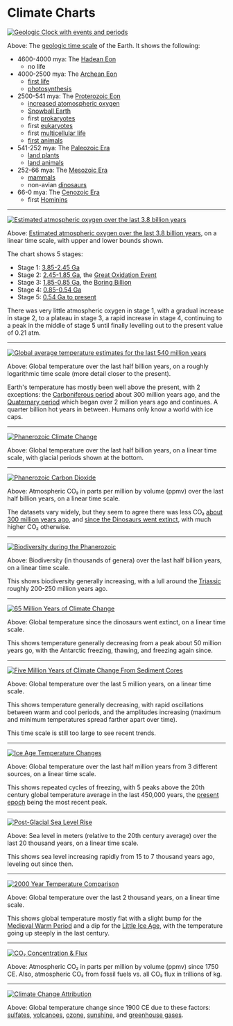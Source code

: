 # Climate Charts

[![Geologic Clock with events and periods](img/Geologic_Clock_with_events_and_periods.svg)](https://commons.wikimedia.org/wiki/File:Geologic_Clock_with_events_and_periods.svg)

Above: The [geologic time scale](https://en.wikipedia.org/wiki/Geologic_time_scale) of the Earth. It shows the following:

- 4600-4000 mya: The [Hadean Eon](https://en.wikipedia.org/wiki/Hadean)
  - no life
- 4000-2500 mya: The [Archean Eon](https://en.wikipedia.org/wiki/Archean)
  - [first life](https://en.wikipedia.org/wiki/History_of_life)
  - [photosynthesis](https://en.wikipedia.org/wiki/Photosynthesis)
- 2500-541 mya: The [Proterozoic Eon](https://en.wikipedia.org/wiki/Proterozoic)
  - [increased atomospheric oxygen](https://en.wikipedia.org/wiki/Paleoclimatology)
  - [Snowball Earth](https://en.wikipedia.org/wiki/Snowball_Earth)
  - first [prokaryotes](https://en.wikipedia.org/wiki/Prokaryote)
  - first [eukaryotes](https://en.wikipedia.org/wiki/Eukaryote)
  - first [multicellular life](https://en.wikipedia.org/wiki/Multicellular_organism)
  - [first animals](https://en.wikipedia.org/wiki/History_of_life#Emergence_of_animals)
- 541-252 mya: The [Paleozoic Era](https://en.wikipedia.org/wiki/Paleozoic)
  - [land plants](https://en.wikipedia.org/wiki/Embryophyte)
  - [land animals](https://en.wikipedia.org/wiki/Vertebrate_land_invasion)
- 252-66 mya: The [Mesozoic Era](https://en.wikipedia.org/wiki/Mesozoic)
  - [mammals](https://en.wikipedia.org/wiki/Mammal)
  - non-avian [dinosaurs](https://en.wikipedia.org/wiki/Dinosaur)
- 66-0 mya: The [Cenozoic Era](https://en.wikipedia.org/wiki/Cenozoic)
  - first [Hominins](https://en.wikipedia.org/wiki/Hominini)

---

[![Estimated atmospheric oxygen over the last 3.8 billion years](img/Oxygenation-atm-2.svg)](https://commons.wikimedia.org/wiki/File:Oxygenation-atm-2.svg)

Above: [Estimated atmospheric oxygen over the last 3.8 billion
years](https://en.wikipedia.org/wiki/Geological_history_of_oxygen), on a linear
time scale, with upper and lower bounds shown.

The chart shows 5 stages:
- Stage 1: [3.85-2.45 Ga](https://timescale.toolforge.org/?Ma=3850-2450)
- Stage 2: [2.45-1.85 Ga](https://timescale.toolforge.org/?Ma=2450-1850), the [Great Oxidation Event](https://en.wikipedia.org/wiki/Great_Oxidation_Event)
- Stage 3: [1.85-0.85 Ga](https://timescale.toolforge.org/?Ma=1850-850), the [Boring Billion](https://en.wikipedia.org/wiki/Boring_Billion)
- Stage 4: [0.85-0.54 Ga](https://timescale.toolforge.org/?Ma=850-540)
- Stage 5: [0.54 Ga to present](https://timescale.toolforge.org/?Ma=540-0)

There was very little atmospheric oxygen in stage 1, with a gradual increase in
stage 2, to a plateau in stage  3, a rapid increase in stage 4, continuing to a
peak in the middle of stage 5 until finally levelling out to the present value
of 0.21 atm.

---

[![Global average temperature estimates for the last 540 million years](img/All_palaeotemps.svg)](https://commons.wikimedia.org/wiki/File:All_palaeotemps.svg)

Above: Global temperature over the last half billion years, on a roughly
logarithmic time scale (more detail closer to the present).

Earth's temperature has mostly been well above the present, with 2 exceptions:
the [Carboniferous period](https://en.wikipedia.org/wiki/Carboniferous) about
300 million years ago, and the [Quaternary
period](https://en.wikipedia.org/wiki/Quaternary) which began over 2 million
years ago and continues. A quarter billion hot years in between. Humans only
know a world with ice caps.

---

[![Phanerozoic Climate Change](img/Phanerozoic_Climate_Change.svg)](https://commons.wikimedia.org/wiki/File:Phanerozoic_Climate_Change.svg)

Above: Global temperature over the last half billion years, on a linear
time scale, with glacial periods shown at the bottom.

---

[![Phanerozoic Carbon Dioxide](img/Phanerozoic_Carbon_Dioxide.png)](https://commons.wikimedia.org/wiki/File:Phanerozoic_Carbon_Dioxide.png)

Above: Atmospheric CO₂ in parts per million by volume (ppmv) over the last half
billion years, on a linear time scale.

The datasets vary widely, but they seem to agree there was less CO₂ [about 300
million years ago](https://en.wikipedia.org/wiki/Carboniferous), and [since the
Dinosaurs went extinct](https://en.wikipedia.org/wiki/Cenozoic), with much
higher CO₂ otherwise.

---

[![Biodiversity during the Phanerozoic](img/Phanerozoic_Biodiversity.svg)](https://commons.wikimedia.org/wiki/File:Phanerozoic_Biodiversity.svg)

Above: Biodiversity (in thousands of genera) over the last half billion years,
on a linear time scale.

This shows biodiversity generally increasing, with a lull around the
[Triassic](https://en.wikipedia.org/wiki/Triassic) roughly 200-250 million
years ago.

---

[![65 Million Years of Climate Change](img/65_Myr_Climate_Change.png)](https://commons.wikimedia.org/wiki/File:65_Myr_Climate_Change.png)

Above: Global temperature since the dinosaurs went extinct, on a linear
time scale.

This shows temperature generally decreasing from a peak about 50 million years
go, with the Antarctic freezing, thawing, and freezing again since.

---

[![Five Million Years of Climate Change From Sediment Cores](img/Five_Myr_Climate_Change.svg)](https://en.wikipedia.org/wiki/File:Five_Myr_Climate_Change.svg)

Above: Global temperature over the last 5 million years, on a linear time
scale.

This shows temperature generally decreasing, with rapid oscillations between
warm and cool periods, and the amplitudes increasing (maximum and minimum
temperatures spread farther apart over time).

This time scale is still too large to see recent trends.

---

[![Ice Age Temperature Changes](img/Ice_Age_Temperature.png)](https://commons.wikimedia.org/wiki/File:Ice_Age_Temperature.png)

Above: Global temperature over the last half million years from 3 different
sources, on a linear time scale.

This shows repeated cycles of freezing, with 5 peaks above the 20th century
global temperature average in the last 450,000 years, the [present
epoch](https://en.wikipedia.org/wiki/Holocene) being the most recent peak.

---

[![Post-Glacial Sea Level Rise](img/Post-Glacial_Sea_Level.png)](https://commons.wikimedia.org/wiki/File:Post-Glacial_Sea_Level.png)

Above: Sea level in meters (relative to the 20th century average) over the last
20 thousand years, on a linear time scale.

This shows sea level increasing rapidly from 15 to 7 thousand years ago,
leveling out since then.

---

[![2000 Year Temperature Comparison](img/2000_Year_Temperature_Comparison.png)](https://commons.wikimedia.org/wiki/File:2000_Year_Temperature_Comparison.png)

Above: Global temperature over the last 2 thousand years, on a linear
time scale.

This shows global temperature mostly flat with a slight bump for the [Medieval
Warm Period](https://en.wikipedia.org/wiki/Medieval_Warm_Period) and a dip for
the [Little Ice Age](https://en.wikipedia.org/wiki/Little_Ice_Age), with the
temperature going up steeply in the last century.

---

[![CO₂ Concentration & Flux](img/Carbon_History_and_Flux_Rev.png)](https://en.wikipedia.org/wiki/File:Carbon_History_and_Flux_Rev.png)

Above: Atmospheric CO₂ in parts per million by volume (ppmv) since 1750 CE.
Also, atmospheric CO₂ from fossil fuels vs. all CO₂ flux in trillions of kg.

---

[![Climate Change Attribution](img/Climate_Change_Attribution.png)](https://commons.wikimedia.org/wiki/File:Climate_Change_Attribution.png)

Above: Global temperature change since 1900 CE due to these factors:
[sulfates](https://en.wikipedia.org/wiki/Stratospheric_sulfur_aerosols),
[volcanoes](https://en.wikipedia.org/wiki/Timeline_of_volcanism_on_Earth),
[ozone](https://en.wikipedia.org/wiki/Ozone_layer),
[sunshine](https://en.wikipedia.org/wiki/Milankovitch_cycles), and
[greenhouse gases](https://en.wikipedia.org/wiki/Greenhouse_gas).

